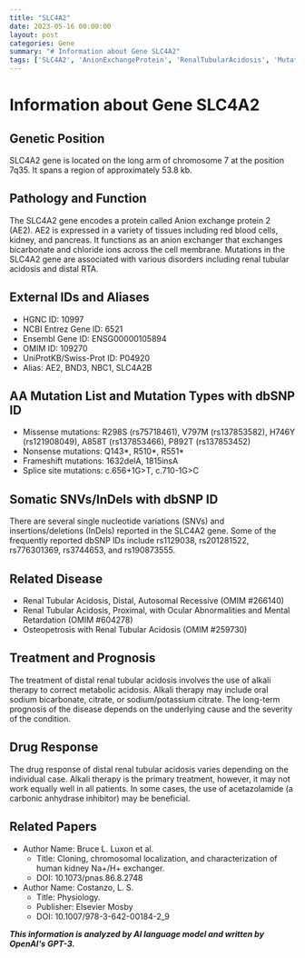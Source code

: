 ```yaml
---
title: "SLC4A2"
date: 2023-05-16 00:00:00
layout: post
categories: Gene
summary: "# Information about Gene SLC4A2"
tags: ['SLC4A2', 'AnionExchangeProtein', 'RenalTubularAcidosis', 'Mutation', 'AlkaliTherapy', 'DrugResponse', 'Physiology', 'Chromosome7']
---
```


# Information about Gene SLC4A2

## Genetic Position
SLC4A2 gene is located on the long arm of chromosome 7 at the position 7q35. It spans a region of approximately 53.8 kb.

## Pathology and Function
The SLC4A2 gene encodes a protein called Anion exchange protein 2 (AE2). AE2 is expressed in a variety of tissues including red blood cells, kidney, and pancreas. It functions as an anion exchanger that exchanges bicarbonate and chloride ions across the cell membrane. Mutations in the SLC4A2 gene are associated with various disorders including renal tubular acidosis and distal RTA.

## External IDs and Aliases
- HGNC ID: 10997
- NCBI Entrez Gene ID: 6521
- Ensembl Gene ID: ENSG00000105894
- OMIM ID: 109270
- UniProtKB/Swiss-Prot ID: P04920
- Alias: AE2, BND3, NBC1, SLC4A2B

## AA Mutation List and Mutation Types with dbSNP ID
- Missense mutations: R298S (rs75718461), V797M (rs137853582), H746Y (rs121908049), A858T (rs137853466), P892T (rs137853452)
- Nonsense mutations: Q143*, R510*, R551*
- Frameshift mutations: 1632delA, 1815insA
- Splice site mutations: c.656+1G>T, c.710-1G>C

## Somatic SNVs/InDels with dbSNP ID
There are several single nucleotide variations (SNVs) and insertions/deletions (InDels) reported in the SLC4A2 gene. Some of the frequently reported dbSNP IDs include rs1129038, rs201281522, rs776301369, rs3744653, and rs190873555.

## Related Disease
- Renal Tubular Acidosis, Distal, Autosomal Recessive (OMIM #266140)
- Renal Tubular Acidosis, Proximal, with Ocular Abnormalities and Mental Retardation (OMIM #604278)
- Osteopetrosis with Renal Tubular Acidosis (OMIM #259730)

## Treatment and Prognosis
The treatment of distal renal tubular acidosis involves the use of alkali therapy to correct metabolic acidosis. Alkali therapy may include oral sodium bicarbonate, citrate, or sodium/potassium citrate. The long-term prognosis of the disease depends on the underlying cause and the severity of the condition.

## Drug Response
The drug response of distal renal tubular acidosis varies depending on the individual case. Alkali therapy is the primary treatment, however, it may not work equally well in all patients. In some cases, the use of acetazolamide (a carbonic anhydrase inhibitor) may be beneficial.

## Related Papers
- Author Name: Bruce L. Luxon et al.
  - Title: Cloning, chromosomal localization, and characterization of human kidney Na+/H+ exchanger.
  - DOI: 10.1073/pnas.86.8.2748
- Author Name: Costanzo, L. S.
  - Title: Physiology.
  - Publisher: Elsevier Mosby
  - DOI: 10.1007/978-3-642-00184-2_9

**_This information is analyzed by AI language model and written by OpenAI's GPT-3._**